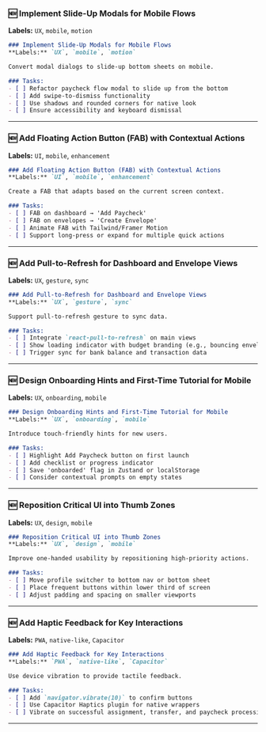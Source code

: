### 🆕 Implement Slide-Up Modals for Mobile Flows
**Labels:** `UX`, `mobile`, `motion`

```markdown
### Implement Slide-Up Modals for Mobile Flows
**Labels:** `UX`, `mobile`, `motion`

Convert modal dialogs to slide-up bottom sheets on mobile.

### Tasks:
- [ ] Refactor paycheck flow modal to slide up from the bottom
- [ ] Add swipe-to-dismiss functionality
- [ ] Use shadows and rounded corners for native look
- [ ] Ensure accessibility and keyboard dismissal
```

---
### 🆕 Add Floating Action Button (FAB) with Contextual Actions
**Labels:** `UI`, `mobile`, `enhancement`

```markdown
### Add Floating Action Button (FAB) with Contextual Actions
**Labels:** `UI`, `mobile`, `enhancement`

Create a FAB that adapts based on the current screen context.

### Tasks:
- [ ] FAB on dashboard → 'Add Paycheck'
- [ ] FAB on envelopes → 'Create Envelope'
- [ ] Animate FAB with Tailwind/Framer Motion
- [ ] Support long-press or expand for multiple quick actions
```

---
### 🆕 Add Pull-to-Refresh for Dashboard and Envelope Views
**Labels:** `UX`, `gesture`, `sync`

```markdown
### Add Pull-to-Refresh for Dashboard and Envelope Views
**Labels:** `UX`, `gesture`, `sync`

Support pull-to-refresh gesture to sync data.

### Tasks:
- [ ] Integrate `react-pull-to-refresh` on main views
- [ ] Show loading indicator with budget branding (e.g., bouncing envelope)
- [ ] Trigger sync for bank balance and transaction data
```

---
### 🆕 Design Onboarding Hints and First-Time Tutorial for Mobile
**Labels:** `UX`, `onboarding`, `mobile`

```markdown
### Design Onboarding Hints and First-Time Tutorial for Mobile
**Labels:** `UX`, `onboarding`, `mobile`

Introduce touch-friendly hints for new users.

### Tasks:
- [ ] Highlight Add Paycheck button on first launch
- [ ] Add checklist or progress indicator
- [ ] Save 'onboarded' flag in Zustand or localStorage
- [ ] Consider contextual prompts on empty states
```

---
### 🆕 Reposition Critical UI into Thumb Zones
**Labels:** `UX`, `design`, `mobile`

```markdown
### Reposition Critical UI into Thumb Zones
**Labels:** `UX`, `design`, `mobile`

Improve one-handed usability by repositioning high-priority actions.

### Tasks:
- [ ] Move profile switcher to bottom nav or bottom sheet
- [ ] Place frequent buttons within lower third of screen
- [ ] Adjust padding and spacing on smaller viewports
```

---
### 🆕 Add Haptic Feedback for Key Interactions
**Labels:** `PWA`, `native-like`, `Capacitor`

```markdown
### Add Haptic Feedback for Key Interactions
**Labels:** `PWA`, `native-like`, `Capacitor`

Use device vibration to provide tactile feedback.

### Tasks:
- [ ] Add `navigator.vibrate(10)` to confirm buttons
- [ ] Use Capacitor Haptics plugin for native wrappers
- [ ] Vibrate on successful assignment, transfer, and paycheck processing
```

---
